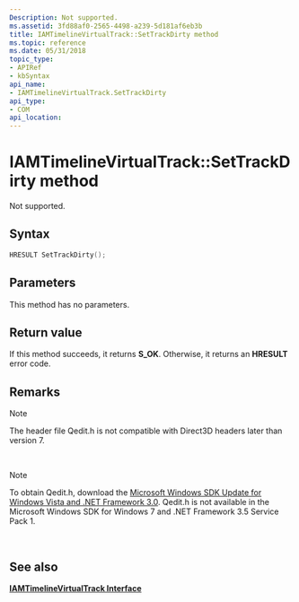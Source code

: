 ```yaml
---
Description: Not supported.
ms.assetid: 3fd88af0-2565-4498-a239-5d181af6eb3b
title: IAMTimelineVirtualTrack::SetTrackDirty method
ms.topic: reference
ms.date: 05/31/2018
topic_type: 
- APIRef
- kbSyntax
api_name: 
- IAMTimelineVirtualTrack.SetTrackDirty
api_type: 
- COM
api_location: 
---
```


# IAMTimelineVirtualTrack::SetTrackDirty method

Not supported.

## Syntax


```C++
HRESULT SetTrackDirty();
```



## Parameters

This method has no parameters.

## Return value

If this method succeeds, it returns **S\_OK**. Otherwise, it returns an **HRESULT** error code.

## Remarks

> [!Note]  
> The header file Qedit.h is not compatible with Direct3D headers later than version 7.

 

> [!Note]  
> To obtain Qedit.h, download the [Microsoft Windows SDK Update for Windows Vista and .NET Framework 3.0](https://msdn.microsoft.com/windowsvista/bb980924.aspx). Qedit.h is not available in the Microsoft Windows SDK for Windows 7 and .NET Framework 3.5 Service Pack 1.

 

## See also

<dl> <dt>

[**IAMTimelineVirtualTrack Interface**](iamtimelinevirtualtrack.md)
</dt> </dl>

 

 



